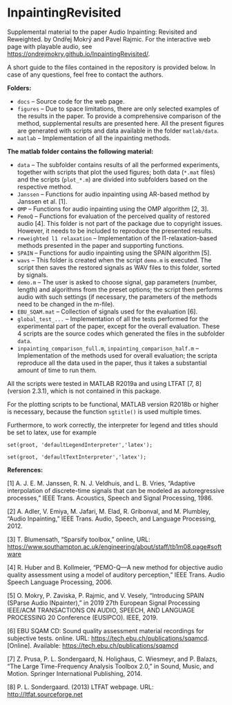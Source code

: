 # InpaintingRevisited
Supplemental material to the paper Audio Inpainting: Revisited and Reweighted.
by Ondřej Mokrý and Pavel Rajmic. For the interactive web page with playable audio,
see https://ondrejmokry.github.io/InpaintingRevisited/.

A short guide to the files contained in the repository is provided below.
In case of any questions, feel free to contact the authors.

**Folders:**
  * `docs` – Source code for the web page.
  * `figures` – Due to space limitations, there are only selected examples
              of the results in the paper. To provide a comprehensive
              comparison of the method, supplemental results are presented here.
              All the present figures are generated with scripts and data
              available in the folder `matlab/data`. 
  * `matlab` – Implementation of all the inpainting methods. 
  
**The matlab folder contains the following material:**
  * `data` – The subfolder contains results of all the performed experiments,
              together with scripts that plot the used figures; both data
              (`*.mat` files) and the scripts (`plot_*.m`) are divided into
              subfolders based on the respective method.
  * `Janssen` – Functions for audio inpainting using AR-based method by
              Janssen et al. [1].
  * `OMP` – Functions for audio inpainting using the OMP algorithm [2, 3].
  * `PemoQ` – Functions for evaluation of the perceived quality of restored
              audio [4]. This folder is not part of the package due to copyright
              issues. However, it needs to be included to reproduce the presented
              results.
  * `reweighted l1 relaxation` – Implementation of the l1-relaxation-based
              methods presented in the paper and supporting functions.
  * `SPAIN` – Functions for audio inpainting using the SPAIN algorithm [5].
  * `wavs` – This folder is created when the script `demo.m` is executed.
              The script then saves the restored signals as WAV files to
              this folder, sorted by signals.
  * `demo.m` – The user is asked to choose signal, gap parameters (number,
              length) and algorithms from the preset options; the script
              then performs audio with such settings (if necessary, the
              parameters of the methods need to be changed in the m-file).
  * `EBU_SQAM.mat` – Collection of signals used for the evaluation [6].
  * `global_test_...` – Implementation of all the tests performed for the
              experimental part of the paper, except for the overall evaluation.
              These 4 scripts are the source codes which generated the files in
              the subfolder `data`.
  * `inpainting_comparison_full.m`,  `inpainting_comparison_half.m`
              – Implementation of the methods used for overall evaluation;
              the scripta reproduce all the data used in the paper, thus it
              takes a substantial amount of time to run them.

All the scripts were tested in MATLAB R2019a and using LTFAT [7, 8]
(version 2.3.1), which is not contained in this package.

For the plotting scripts to be functional, MATLAB version R2018b or higher
is necessary, because the function `sgtitle()` is used multiple times.

Furthermore, to work correctly, the interpreter for legend and titles
should be set to latex, use for example

  `set(groot, 'defaultLegendInterpreter','latex');`
  
  `set(groot, 'defaultTextInterpreter','latex');`

**References:**

[1] A. J. E. M. Janssen, R. N. J. Veldhuis, and L. B. Vries, “Adaptive
    interpolation of discrete-time signals that can be modeled as
    autoregressive processes,” IEEE Trans. Acoustics, Speech and Signal
    Processing, 1986.

[2] A. Adler, V. Emiya, M. Jafari, M. Elad, R. Gribonval, and M. Plumbley,
    “Audio Inpainting,” IEEE Trans. Audio, Speech, and Language Processing,
    2012.

[3] T. Blumensath, “Sparsify toolbox,” online, URL:
    https://www.southampton.ac.uk/engineering/about/staff/tb1m08.page#software

[4] R. Huber and B. Kollmeier, “PEMO-Q—A new method for objective
    audio quality assessment using a model of auditory perception,” IEEE
    Trans. Audio Speech Language Processing, 2006.

[5] O. Mokry, P. Zaviska, P. Rajmic, and V. Vesely, “Introducing SPAIN
    (SParse Audio INpainter),” in 2019 27th European Signal Processing
    IEEE/ACM TRANSACTIONS ON AUDIO, SPEECH, AND LANGUAGE PROCESSING 20
    Conference (EUSIPCO). IEEE, 2019.

[6] EBU SQAM CD: Sound quality assessment material recordings for
    subjective tests. online. URL: https://tech.ebu.ch/publications/sqamcd.
    [Online]. Available: https://tech.ebu.ch/publications/sqamcd

[7] Z. Prusa, P. L. Sondergaard, N. Holighaus, C. Wiesmeyr, and P. Balazs,
    “The Large Time-Frequency Analysis Toolbox 2.0,” in Sound, Music, and
    Motion. Springer International Publishing, 2014.

[8] P. L. Sondergaard. (2013) LTFAT webpage. URL:
    http://ltfat.sourceforge.net
